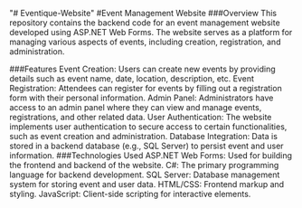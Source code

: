 "# Eventique-Website" 
#Event Management Website
###Overview
This repository contains the backend code for an event management website developed using ASP.NET Web Forms. The website serves as a platform for managing various aspects of events, including creation, registration, and administration.

###Features
Event Creation: Users can create new events by providing details such as event name, date, location, description, etc.
Event Registration: Attendees can register for events by filling out a registration form with their personal information.
Admin Panel: Administrators have access to an admin panel where they can view and manage events, registrations, and other related data.
User Authentication: The website implements user authentication to secure access to certain functionalities, such as event creation and administration.
Database Integration: Data is stored in a backend database (e.g., SQL Server) to persist event and user information.
###Technologies Used
ASP.NET Web Forms: Used for building the frontend and backend of the website.
C#: The primary programming language for backend development.
SQL Server: Database management system for storing event and user data.
HTML/CSS: Frontend markup and styling.
JavaScript: Client-side scripting for interactive elements.
